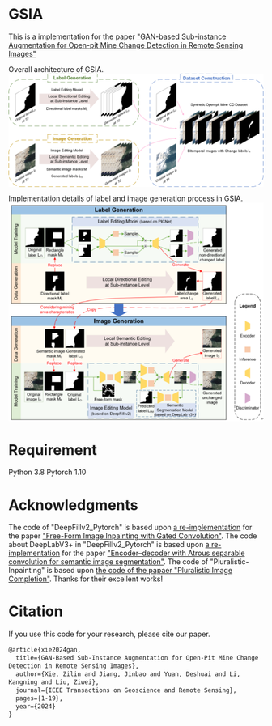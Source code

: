 # GSIA
This is a implementation for the paper ["GAN-based Sub-instance Augmentation for Open-pit Mine Change Detection in Remote Sensing Images"](https://ieeexplore.ieee.org/abstract/document/10329996) 

Overall architecture of GSIA.
<img src='images/Overall architecture.png' align="center">

Implementation details of label and image generation process in GSIA.
<img src='images/Implementation details.png' align="center">

# Requirement
Python 3.8
Pytorch 1.10
# Acknowledgments
The code of "DeepFillv2_Pytorch" is based upon [a re-implementation](https://github.com/csqiangwen/DeepFillv2_Pytorch) for the paper ["Free-Form Image Inpainting with Gated Convolution"](https://arxiv.org/abs/1806.03589).
The code about DeepLabV3+ in "DeepFillv2_Pytorch" is based upon [a re-implementation](https://github.com/bubbliiiing/deeplabv3-plus-pytorch) for the paper ["Encoder–decoder with Atrous separable convolution for semantic image segmentation"](https://arxiv.org/abs/1802.02611).
The code of "Pluralistic-Inpainting" is based upon [the code of the papaer "Pluralistic Image Completion"](https://github.com/lyndonzheng/Pluralistic-Inpainting).
Thanks for their excellent works!
# Citation
If you use this code for your research, please cite our paper.
```
@article{xie2024gan,
  title={GAN-Based Sub-Instance Augmentation for Open-Pit Mine Change Detection in Remote Sensing Images},
  author={Xie, Zilin and Jiang, Jinbao and Yuan, Deshuai and Li, Kangning and Liu, Ziwei},
  journal={IEEE Transactions on Geoscience and Remote Sensing}, 
  pages={1-19},
  year={2024}
}
```